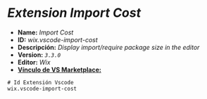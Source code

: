 <!-- Autor: Daniel Benjamin Perez Morales -->
<!-- GitHub: https://github.com/DanielPerezMoralesDev13 -->
<!-- Correo electrónico: danielperezdev@proton.me -->

# ***Extension Import Cost***

- **Name:** *Import Cost*
- **ID:** *wix.vscode-import-cost*
- **Descripción:** *Display import/require package size in the editor*
- **Version:** *`3.3.0`*
- **Editor:** *Wix*
- **[Vínculo de VS Marketplace:](https://marketplace.visualstudio.com/items?itemName=wix.vscode-import-cost "https://marketplace.visualstudio.com/items?itemName=wix.vscode-import-cost")**

```plaintext
# Id Extensión Vscode
wix.vscode-import-cost
```
